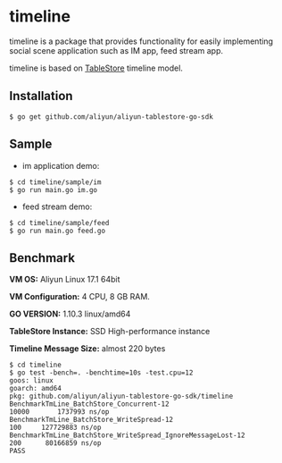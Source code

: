 # timeline

timeline is a package that provides functionality for easily implementing social scene application such as IM app, feed stream app.

timeline is based on [TableStore](https://cn.aliyun.com/product/ots
) timeline model.

## Installation

```
$ go get github.com/aliyun/aliyun-tablestore-go-sdk
```

## Sample

* im application demo:
```
$ cd timeline/sample/im
$ go run main.go im.go
```

* feed stream demo:
```
$ cd timeline/sample/feed
$ go run main.go feed.go
```

## Benchmark

**VM OS:** Aliyun Linux 17.1 64bit

**VM Configuration:** 4 CPU, 8 GB RAM.

**GO VERSION:** 1.10.3 linux/amd64

**TableStore Instance:** SSD High-performance instance

**Timeline Message Size:** almost 220 bytes


```
$ cd timeline
$ go test -bench=. -benchtime=10s -test.cpu=12
goos: linux
goarch: amd64
pkg: github.com/aliyun/aliyun-tablestore-go-sdk/timeline
BenchmarkTmLine_BatchStore_Concurrent-12                       	   10000	   1737993 ns/op
BenchmarkTmLine_BatchStore_WriteSpread-12                      	     100	 127729883 ns/op
BenchmarkTmLine_BatchStore_WriteSpread_IgnoreMessageLost-12    	     200	  80166859 ns/op
PASS
```
